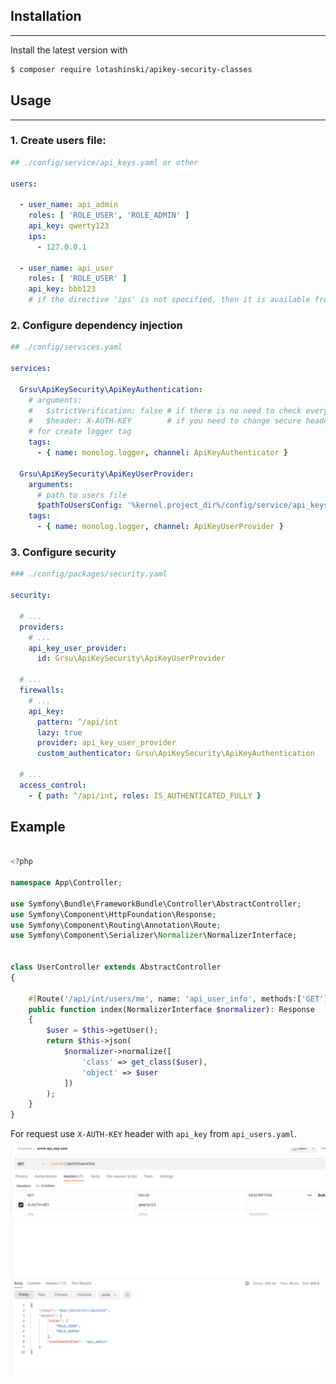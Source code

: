 ## Installation

________________

Install the latest version with

```bash
$ composer require lotashinski/apikey-security-classes
```

## Usage

_________________

### 1. Create users file:

```yaml
## ./config/service/api_keys.yaml or other

users:

  - user_name: api_admin
    roles: [ 'ROLE_USER', 'ROLE_ADMIN' ]
    api_key: qwerty123
    ips:
      - 127.0.0.1

  - user_name: api_user
    roles: [ 'ROLE_USER' ]
    api_key: bbb123
    # if the directive 'ips' is not specified, then it is available from any
```

### 2. Configure dependency injection

```yaml
## ./config/services.yaml

services:

  Grsu\ApiKeySecurity\ApiKeyAuthentication:
    # arguments:
    #   $strictVerification: false # if there is no need to check every request
    #   $header: X-AUTH-KEY        # if you need to change secure header
    # for create logger tag
    tags:
      - { name: monolog.logger, channel: ApiKeyAuthenticator }

  Grsu\ApiKeySecurity\ApiKeyUserProvider:
    arguments:
      # path to users file
      $pathToUsersConfig: '%kernel.project_dir%/config/service/api_keys.yaml'
    tags:
      - { name: monolog.logger, channel: ApiKeyUserProvider }
```

### 3. Configure security

```yaml
### ./config/packages/security.yaml

security:

  # ...
  providers:
    # ...
    api_key_user_provider:
      id: Grsu\ApiKeySecurity\ApiKeyUserProvider

  # ...
  firewalls:
    # ...
    api_key:
      pattern: ^/api/int  
      lazy: true
      provider: api_key_user_provider
      custom_authenticator: Grsu\ApiKeySecurity\ApiKeyAuthentication
  
  # ...
  access_control:
    - { path: ^/api/int, roles: IS_AUTHENTICATED_FULLY }
```

## Example
```php
    
<?php

namespace App\Controller;

use Symfony\Bundle\FrameworkBundle\Controller\AbstractController;
use Symfony\Component\HttpFoundation\Response;
use Symfony\Component\Routing\Annotation\Route;
use Symfony\Component\Serializer\Normalizer\NormalizerInterface;


class UserController extends AbstractController
{

    #[Route('/api/int/users/me', name: 'api_user_info', methods:['GET'])]
    public function index(NormalizerInterface $normalizer): Response
    {
        $user = $this->getUser();
        return $this->json(
            $normalizer->normalize([
                'class' => get_class($user),
                'object' => $user
            ])
        );
    }
}

```

For request use ```X-AUTH-KEY``` header with ```api_key``` from ```api_users.yaml```.

![img.png](img.png)
